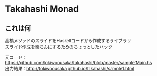Takahashi Monad
==========================

## これは何

高橋メソッドのスライドをHaskellコードから作成するライブラリ  
スライド作成を楽ちんにするためのちょっとしたハック

元コード：https://github.com/tokiwoousaka/takahashi/blob/master/sample/Main.hs  
出力結果：http://tokiwoousaka.github.io/takahashi/sample1.html


